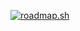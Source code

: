 [![roadmap.sh](https://roadmap.sh/card/tall/668aaa5e501413692bc64c5f?variant=dark&roadmaps=python%2Cai-data-scientist%2Cmlops%2Cpostgresql-dba)](https://roadmap.sh)

<!--
**dharalam/dharalam** is a ✨ _special_ ✨ repository because its `README.md` (this file) appears on your GitHub profile.

Here are some ideas to get you started:

- 🔭 I’m currently working on ...
- 🌱 I’m currently learning ...
- 👯 I’m looking to collaborate on ...
- 🤔 I’m looking for help with ...
- 💬 Ask me about ...
- 📫 How to reach me: ...
- 😄 Pronouns: ...
- ⚡ Fun fact: ...
-->
